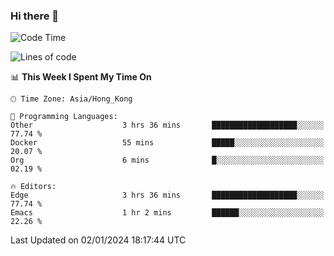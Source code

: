 ### Hi there 👋

<!--
**nicehiro/nicehiro** is a ✨ _special_ ✨ repository because its `README.md` (this file) appears on your GitHub profile.

Here are some ideas to get you started:

- 🔭 I’m currently working on ...
- 🌱 I’m currently learning ...
- 👯 I’m looking to collaborate on ...
- 🤔 I’m looking for help with ...
- 💬 Ask me about ...
- 📫 How to reach me: ...
- 😄 Pronouns: ...
- ⚡ Fun fact: ...
-->

<!--START_SECTION:waka-->
![Code Time](http://img.shields.io/badge/Code%20Time-184%20hrs%2049%20mins-blue)

![Lines of code](https://img.shields.io/badge/From%20Hello%20World%20I%27ve%20Written-2.6%20million%20lines%20of%20code-blue)

📊 **This Week I Spent My Time On** 

```text
🕑︎ Time Zone: Asia/Hong_Kong

💬 Programming Languages: 
Other                    3 hrs 36 mins       ███████████████████░░░░░░   77.74 % 
Docker                   55 mins             █████░░░░░░░░░░░░░░░░░░░░   20.07 % 
Org                      6 mins              █░░░░░░░░░░░░░░░░░░░░░░░░   02.19 % 

🔥 Editors: 
Edge                     3 hrs 36 mins       ███████████████████░░░░░░   77.74 % 
Emacs                    1 hr 2 mins         ██████░░░░░░░░░░░░░░░░░░░   22.26 % 
```


 Last Updated on 02/01/2024 18:17:44 UTC
<!--END_SECTION:waka-->
